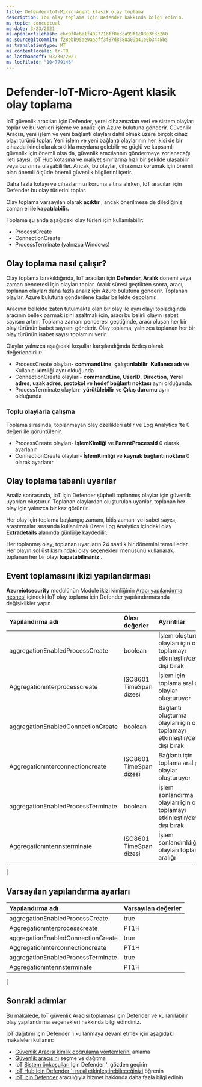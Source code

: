 ```yaml
---
title: Defender-IoT-Micro-Agent klasik olay toplama
description: IoT olay toplama için Defender hakkında bilgi edinin.
ms.topic: conceptual
ms.date: 3/23/2021
ms.openlocfilehash: e6c0f0e6e1f4027716ff8e3ca99f1c8803f33260
ms.sourcegitcommit: f28ebb95ae9aaaff3f87d8388a09b41e0b3445b5
ms.translationtype: MT
ms.contentlocale: tr-TR
ms.lasthandoff: 03/30/2021
ms.locfileid: "104779146"
---
```

# <a name="defender-iot-micro-agent-classic-event-aggregation"></a>Defender-IoT-Micro-Agent klasik olay toplama

IoT güvenlik aracıları için Defender, yerel cihazınızdan veri ve sistem olayları toplar ve bu verileri işleme ve analiz için Azure bulutuna gönderir. Güvenlik Aracısı, yeni işlem ve yeni bağlantı olayları dahil olmak üzere birçok cihaz olayı türünü toplar. Yeni işlem ve yeni bağlantı olaylarının her ikisi de bir cihazda ikinci olarak sıklıkla meydana gelebilir ve güçlü ve kapsamlı güvenlik için önemli olsa da, güvenlik aracılarının göndermeye zorlanacağı ileti sayısı, IoT Hub kotasına ve maliyet sınırlarına hızlı bir şekilde ulaşabilir veya bu sınıra ulaşabilirler. Ancak, bu olaylar, cihazınızı korumak için önemli olan önemli ölçüde önemli güvenlik bilgilerini içerir.

Daha fazla kotayı ve cihazlarınızı koruma altına alırken, IoT aracıları için Defender bu olay türlerini toplar.

Olay toplama varsayılan olarak **açıktır** , ancak önerilmese de dilediğiniz zaman el **ile kapatılabilir.**

Toplama şu anda aşağıdaki olay türleri için kullanılabilir:

* ProcessCreate
* ConnectionCreate
* ProcessTerminate (yalnızca Windows)

## <a name="how-does-event-aggregation-work"></a>Olay toplama nasıl çalışır?

Olay toplama bırakıldığında, IoT aracıları için **Defender, Aralık** dönemi veya zaman penceresi için olayları toplar.
Aralık süresi geçtikten sonra, aracı, toplanan olayları daha fazla analiz için Azure bulutuna gönderir.
Toplanan olaylar, Azure bulutuna gönderilene kadar bellekte depolanır.

Aracının bellekte zaten tutulmakta olan bir olay ile aynı olayı topladığında aracının bellek parmak izini azaltmak için, aracı bu belirli olayın isabet sayısını artırır. Toplama zamanı penceresi geçtiğinde, aracı oluşan her bir olay türünün isabet sayısını gönderir. Olay toplama, yalnızca toplanan her bir olay türünün isabet sayısı toplamını verir.

Olaylar yalnızca aşağıdaki koşullar karşılandığında özdeş olarak değerlendirilir:

* ProcessCreate olayları- **commandLine**, **çalıştırılabilir**, **Kullanıcı adı** ve Kullanıcı **kimliği** aynı olduğunda
* ConnectionCreate olayları- **commandLine**, **UserID**, **Direction**, **Yerel adres**, **uzak adres**, **protokol** ve **hedef bağlantı noktası** aynı olduğunda.
* ProcessTerminate olayları- **yürütülebilir** ve **Çıkış durumu** aynı olduğunda

### <a name="working-with-aggregated-events"></a>Toplu olaylarla çalışma

Toplama sırasında, toplanmayan olay özellikleri atılır ve Log Analytics 'te 0 değeri ile görüntülenir.

* ProcessCreate olayları- **İşlemKimliği** ve **ParentProcessId** 0 olarak ayarlanır
* ConnectionCreate olayları- **İşlemKimliği** ve **kaynak bağlantı noktası** 0 olarak ayarlanır

## <a name="event-aggregation-based-alerts"></a>Olay toplama tabanlı uyarılar

Analiz sonrasında, IoT için Defender şüpheli toplanmış olaylar için güvenlik uyarıları oluşturur. Toplanan olaylardan oluşturulan uyarılar, toplanan her olay için yalnızca bir kez görünür.

Her olay için toplama başlangıç zamanı, bitiş zamanı ve isabet sayısı, araştırmalar sırasında kullanılmak üzere Log Analytics içindeki olay **Extradetails** alanında günlüğe kaydedilir.

Her toplanmış olay, toplanan uyarıların 24 saatlik bir dönemini temsil eder. Her olayın sol üst kısmındaki olay seçenekleri menüsünü kullanarak, toplanan her bir olayı **kapatabilirsiniz** .

## <a name="event-aggregation-twin-configuration"></a>Event toplamasını ikizi yapılandırması

**Azureiotsecurity** modülünün Module ikizi kimliğinin [Aracı yapılandırma nesnesi](how-to-agent-configuration.md) içindeki IoT olay toplama için Defender yapılandırmasında değişiklikler yapın.

| Yapılandırma adı | Olası değerler | Ayrıntılar | Açıklamalar |
|:-----------|:---------------|:--------|:--------|
| aggregationEnabledProcessCreate | boolean | İşlem oluşturma olayları için olay toplamayı etkinleştir/devre dışı bırak |
| Aggregationınterprocesscreate | ISO8601 TimeSpan dizesi | İşlem için toplama aralığı olaylar oluşturuyor |
| aggregationEnabledConnectionCreate | boolean| Bağlantı oluşturma olayları için olay toplamayı etkinleştir/devre dışı bırak |
| Aggregationınterconnectioncreate | ISO8601 TimeSpan dizesi | Bağlantı için toplama aralığı olaylar oluşturuyor |
| aggregationEnabledProcessTerminate | boolean | İşlem sonlandırma olayları için olay toplamayı etkinleştir/devre dışı bırak | Yalnızca Windows|
| Aggregationınterınsterminate | ISO8601 TimeSpan dizesi | İşlem sonlandırıldığında olayları toplama aralığı | Yalnızca Windows|
|

## <a name="default-configurations-settings"></a>Varsayılan yapılandırma ayarları

| Yapılandırma adı | Varsayılan değerler |
|:-----------|:---------------|
| aggregationEnabledProcessCreate | true |
| Aggregationınterprocesscreate | PT1H|
| aggregationEnabledConnectionCreate | true |
| Aggregationınterconnectioncreate | PT1H|
| aggregationEnabledProcessTerminate | true |
| Aggregationınterınsterminate | PT1H|
|

## <a name="next-steps"></a>Sonraki adımlar

Bu makalede, IoT güvenlik Aracısı toplaması için Defender ve kullanılabilir olay yapılandırma seçenekleri hakkında bilgi edindiniz.

IoT dağıtımı için Defender 'ı kullanmaya devam etmek için aşağıdaki makaleleri kullanın:

- [Güvenlik Aracısı kimlik doğrulama yöntemlerini](concept-security-agent-authentication-methods.md) anlama
- [Güvenlik aracısını](how-to-deploy-agent.md) seçme ve dağıtma
- IoT [Sistem önkoşulları](quickstart-system-prerequisites.md) Için Defender 'ı gözden geçirin
- [IoT Hub Için Defender 'ı nasıl etkinleştirebileceğinizi](quickstart-onboard-iot-hub.md) öğrenin
- [IoT Için Defender](resources-frequently-asked-questions.md) aracılığıyla hizmet hakkında daha fazla bilgi edinin
